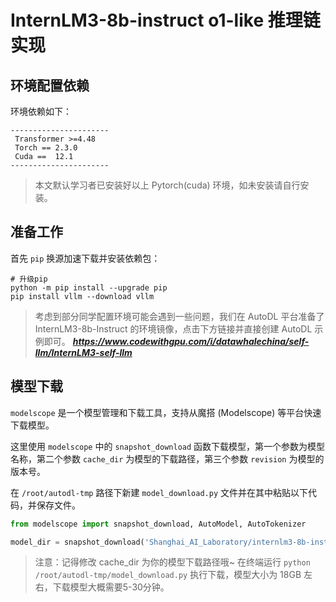 <h1>InternLM3-8b-instruct o1-like 推理链实现</h1>


## 环境配置依赖

环境依赖如下：
```
----------------------
 Transformer >=4.48 
 Torch == 2.3.0     
 Cuda ==  12.1      
----------------------
```

 >本文默认学习者已安装好以上 Pytorch(cuda) 环境，如未安装请自行安装。

## 准备工作

首先 `pip` 换源加速下载并安装依赖包：

```shell
# 升级pip
python -m pip install --upgrade pip
pip install vllm --download vllm
```
> 考虑到部分同学配置环境可能会遇到一些问题，我们在 AutoDL 平台准备了 InternLM3-8b-Instruct 的环境镜像，点击下方链接并直接创建 AutoDL 示例即可。
> ***https://www.codewithgpu.com/i/datawhalechina/self-llm/InternLM3-self-llm***

## 模型下载

`modelscope` 是一个模型管理和下载工具，支持从魔搭 (Modelscope) 等平台快速下载模型。

这里使用 `modelscope` 中的 `snapshot_download` 函数下载模型，第一个参数为模型名称，第二个参数 `cache_dir` 为模型的下载路径，第三个参数 `revision` 为模型的版本号。

在 `/root/autodl-tmp` 路径下新建 `model_download.py` 文件并在其中粘贴以下代码，并保存文件。

```python
from modelscope import snapshot_download, AutoModel, AutoTokenizer

model_dir = snapshot_download('Shanghai_AI_Laboratory/internlm3-8b-instruct', cache_dir='./', revision='master')
```

> 注意：记得修改 cache_dir 为你的模型下载路径哦~
在终端运行 `python /root/autodl-tmp/model_download.py` 执行下载，模型大小为 18GB 左右，下载模型大概需要5-30分钟。

